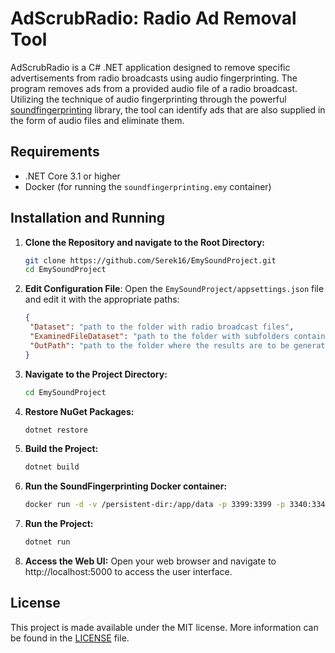 ﻿# AdScrubRadio: Radio Ad Removal Tool

AdScrubRadio is a C# .NET application designed to remove specific advertisements from
radio broadcasts using audio fingerprinting. The program removes ads from a provided 
audio file of a radio broadcast. Utilizing the technique of audio fingerprinting 
through the powerful [soundfingerprinting](https://github.com/AddictedCS/soundfingerprinting)
library, the tool can identify ads that are also supplied in the form of audio files 
and eliminate them.

## Requirements

- .NET Core 3.1 or higher
- Docker (for running the `soundfingerprinting.emy` container)

## Installation and Running

1. **Clone the Repository and navigate to the Root Directory:**
   ```bash
   git clone https://github.com/Serek16/EmySoundProject.git
   cd EmySoundProject
   ```

2. **Edit Configuration File**: Open the `EmySoundProject/appsettings.json` file and edit it with the appropriate paths:
   ```json
   {
    "Dataset": "path to the folder with radio broadcast files",
    "ExaminedFileDataset": "path to the folder with subfolders containing ads",
    "OutPath": "path to the folder where the results are to be generated"
   }
   ```

3. **Navigate to the Project Directory:**
   ```bash
   cd EmySoundProject
   ```

4. **Restore NuGet Packages:** 
   ```bash
   dotnet restore
   ```

5. **Build the Project:**
   ```bash
   dotnet build
   ```

6. **Run the SoundFingerprinting Docker container:**
   ```bash
   docker run -d -v /persistent-dir:/app/data -p 3399:3399 -p 3340:3340 addictedcs/soundfingerprinting.emy:latest
   ```

7. **Run the Project:**
   ```bash
   dotnet run
   ```

8. **Access the Web UI:** Open your web browser and navigate to http://localhost:5000 to access the user interface.


## License

This project is made available under the MIT license. More information can be found in the [LICENSE](LICENSE) file.

